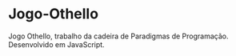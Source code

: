 # Jogo-Othello
Jogo Othello, trabalho da cadeira de Paradigmas de Programação. Desenvolvido em JavaScript.
